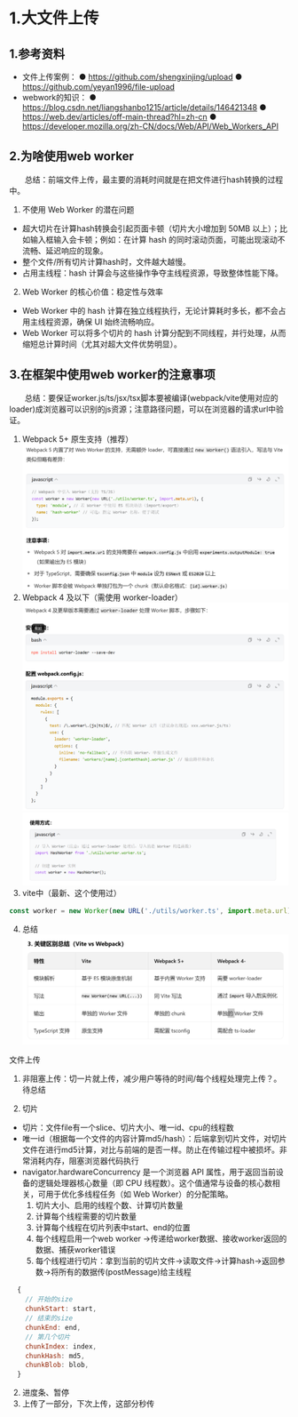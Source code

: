 # 1.大文件上传

## 1.参考资料

- 文件上传案例：
  ● https://github.com/shengxinjing/upload
  ● https://github.com/yeyan1996/file-upload
- webwork的知识：
  ● https://blog.csdn.net/liangshanbo1215/article/details/146421348
  ● https://web.dev/articles/off-main-thread?hl=zh-cn
  ● https://developer.mozilla.org/zh-CN/docs/Web/API/Web_Workers_API

## 2.为啥使用web worker

&emsp;&emsp;总结：前端文件上传，最主要的消耗时间就是在把文件进行hash转换的过程中。

1. 不使用 Web Worker 的潜在问题

- 超大切片在计算hash转换会引起页面卡顿（切片大小增加到 50MB 以上）；比如输入框输入会卡顿；例如：在计算 hash 的同时滚动页面，可能出现滚动不流畅、延迟响应的现象。
- 整个文件/所有切片计算hash时，文件越大越慢。
- 占用主线程：hash 计算会与这些操作争夺主线程资源，导致整体性能下降。

2. Web Worker 的核心价值：稳定性与效率

- Web Worker 中的 hash 计算在独立线程执行，无论计算耗时多长，都不会占用主线程资源，确保 UI 始终流畅响应。
- Web Worker 可以将多个切片的 hash 计算分配到不同线程，并行处理，从而缩短总计算时间（尤其对超大文件优势明显）。

## 3.在框架中使用web worker的注意事项

&emsp;&emsp;总结：要保证worker.js/ts/jsx/tsx脚本要被编译(webpack/vite使用对应的loader)成浏览器可以识别的js资源；注意路径问题，可以在浏览器的请求url中验证。

1.  Webpack 5+ 原生支持（推荐）
    ![alt text](src/img/3.png)
2.  Webpack 4 及以下（需使用 worker-loader）
    ![alt text](src/img/1.png)![alt text](src/img/4.png)
3.  vite中（最新、这个使用过）

```js
const worker = new Worker(new URL('./utils/worker.ts', import.meta.url), { type: 'module' })
```

4. 总结
   ![alt text](src/img/2.png)

文件上传

1. 非阻塞上传：切一片就上传，减少用户等待的时间/每个线程处理完上传？。待总结

1. 切片

- 切片：文件file有一个slice、切片大小、唯一id、cpu的线程数
- 唯一id（根据每一个文件的内容计算md5/hash）：后端拿到切片文件，对切片文件在进行md5计算，对比与前端的是否一样。防止在传输过程中被损坏。非常消耗内存，阻塞浏览器代码执行
- navigator.hardwareConcurrency 是一个浏览器 API 属性，用于返回当前设备的逻辑处理器核心数量（即 CPU 线程数）。这个值通常与设备的核心数相关，可用于优化多线程任务（如 Web Worker）的分配策略。
  1. 切片大小、启用的线程个数、计算切片数量
  2. 计算每个线程需要的切片数量
  3. 计算每个线程在切片列表中start、end的位置
  4. 每个线程启用一个web worker ->传递给worker数据、接收worker返回的数据、捕获worker错误
  5. 每个线程进行切片：拿到当前的切片文件->读取文件->计算hash->返回参数->将所有的数据传(postMessage)给主线程

```js
  {
    // 开始的size
    chunkStart: start,
    // 结束的size
    chunkEnd: end,
    // 第几个切片
    chunkIndex: index,
    chunkHash: md5,
    chunkBlob: blob,
  }
```

2. 进度条、暂停
3. 上传了一部分，下次上传，这部分秒传
